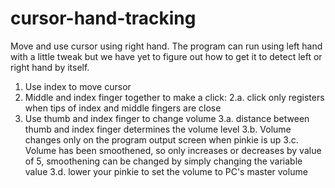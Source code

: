 # cursor-hand-tracking
Move and use cursor using right hand. The program can run using left hand with a little tweak but we have yet to figure out how to get it to detect left or right hand by itself.
1. Use index to move cursor
2. Middle and index finger together to make a click:
  2.a. click only registers when tips of index and middle fingers are close
3. Use thumb and index finger to change volume
  3.a. distance between thumb and index finger determines the volume level
  3.b. Volume changes only on the program output screen when pinkie is up
  3.c. Volume has been smoothened, so only increases or decreases by value of 5, smoothening can be changed by simply changing the variable value
  3.d. lower your pinkie to set the volume to PC's master volume
